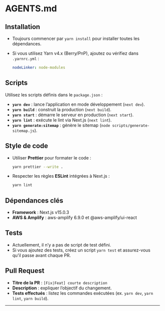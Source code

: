 # AGENTS.md

## Installation

-   Toujours commencer par `yarn install` pour installer toutes les dépendances.
-   Si vous utilisez Yarn v4.x (Berry/PnP), ajoutez ou vérifiez dans `.yarnrc.yml` :

    ```yaml
    nodeLinker: node-modules
    ```

## Scripts

Utilisez les scripts définis dans le `package.json` :

-   **`yarn dev`** : lance l’application en mode développement (`next dev`).
-   **`yarn build`** : construit la production (`next build`).
-   **`yarn start`** : démarre le serveur en production (`next start`).
-   **`yarn lint`** : exécute le lint via Next.js (`next lint`).
-   **`yarn generate:sitemap`** : génère le sitemap (`node scripts/generate-sitemap.js`).

## Style de code

-   Utiliser **Prettier** pour formater le code :

    ```bash
    yarn prettier --write .
    ```

-   Respecter les règles **ESLint** intégrées à Next.js :

    ```bash
    yarn lint
    ```

## Dépendances clés

-   **Framework** : Next.js v15.0.3
-   **AWS & Amplify** : aws-amplify 6.9.0 et @aws-amplify/ui-react

## Tests

-   Actuellement, il n’y a pas de script de test défini.
-   Si vous ajoutez des tests, créez un script `yarn test` et assurez-vous qu’il passe avant chaque PR.

## Pull Request

-   **Titre de la PR** : `[Fix|Feat] courte description`
-   **Description** : expliquer l’objectif du changement.
-   **Tests effectués** : listez les commandes exécutées (ex. `yarn dev`, `yarn lint`, `yarn build`).

---

